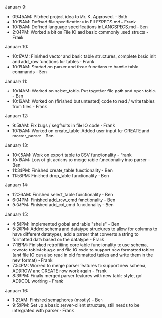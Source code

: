 January 9:
- 09:45AM: Pitched project idea to Mr. K. Approved. - Both
- 10:15AM: Defined file specifications in FILESPECS.md - Frank
- 10:15AM: Defined language specifications in LANGSPECS.md - Ben
- 2:04PM: Worked a bit on File IO and basic commonly used structs - Frank

January 10:
- 10:17AM: Finished vector and basic table structures, complete basic init and add_row functions for tables - Frank
- 10:18AM: Started on parser and three functions to handle table commands - Ben

January 11:
- 10:14AM: Worked on select_table. Put together file path and open table. - Ben
- 10:16AM: Worked on (finished but untested) code to read / write tables from files - Frank

January 12:
- 9:59AM: Fix bugs / segfaults in file IO code - Frank
- 10:15AM: Worked on create_table. Added user input for CREATE and master_parser - Ben

January 13:
- 10:05AM: Work on export table to CSV functionality - Frank
- 10:15AM: Lots of git actions to merge table functionality into parser - Ben
- 11:34PM: Finished create_table functionality - Ben
- 11:53PM: Finished drop_table functionality - Ben

January 14: 
- 12:36AM: Finished select_table functionality - Ben
- 6:04PM: Finished add_row_cmd functionality - Ben
- 9:08PM: Finished add_col_cmd functionality - Ben

January 15:
- 4:58PM: Implemented global and table "shells" - Ben
- 5:20PM: Added schema and datatype structures to allow for columns to have different datatypes, add a parser that converts a string to formatted data based on the datatype - Frank
- 7:18PM: Finished retrofitting core table functionality to use schema, rewrote tabledebug.c and file IO code to support new formatted tables (and file IO can also read in old formatted tables and write them in the new format) - Frank
- 7:53PM: Worked to merge parser features to support new schema, ADDROW and CREATE now work again - Frank
- 8:39PM: Finally merged parser features with new table style, got ADDCOL working - Frank

January 16:
- 1:23AM: Finished semaphores (mostly) - Ben
- 9:59PM: Set up a basic server-client structure, still needs to be intergrated with parser - Frank
